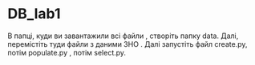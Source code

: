 # DB_lab1

В папці, куди ви завантажили всі файли , створіть папку data.
Далі, перемістіть туди файли з даними ЗНО .
Далі запустіть файл create.py, потім populate.py , потім select.py.
